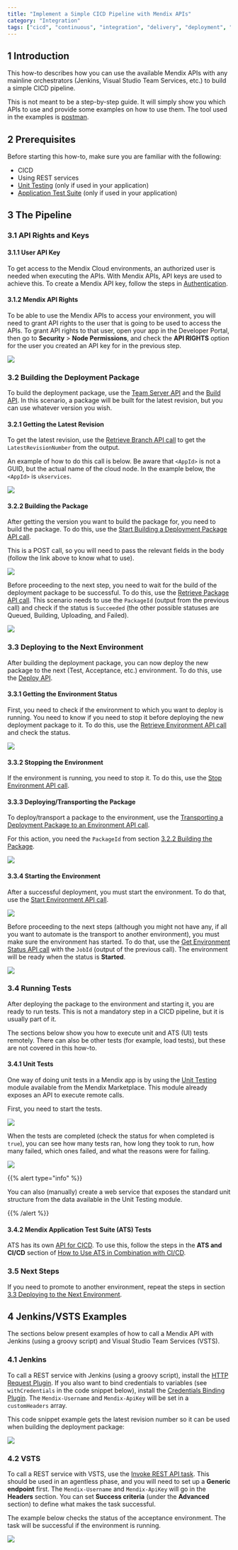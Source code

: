 ```yaml
---
title: "Implement a Simple CICD Pipeline with Mendix APIs"
category: "Integration"
tags: ["cicd", "continuous", "integration", "delivery", "deployment", "automation", "testing"]
---
```


## 1 Introduction

This how-to describes how you can use the available Mendix APIs with any mainline orchestrators (Jenkins, Visual Studio Team Services, etc.) to build a simple CICD pipeline.

This is not meant to be a step-by-step guide. It will simply show you which APIs to use and provide some examples on how to use them. The tool used in the examples is [postman](https://www.getpostman.com/).

## 2 Prerequisites

Before starting this how-to, make sure you are familiar with the following:

* CICD
* Using REST services
* [Unit Testing](/appstore/modules/unit-testing) (only if used in your application)
* [Application Test Suite](/addons/ats-addon/) (only if used in your application)

## 3 The Pipeline

### 3.1 API Rights and Keys

#### 3.1.1 User API Key

To get access to the Mendix Cloud environments, an authorized user is needed when executing the APIs. With Mendix APIs, API keys are used to achieve this. To create a Mendix API key, follow the steps in [Authentication](/apidocs-mxsdk/apidocs/authentication).

#### 3.1.2 Mendix API Rights

To be able to use the Mendix APIs to access your environment, you will need to grant API rights to the user that is going to be used to access the APIs. To grant API rights to that user, open your app in the Developer Portal, then go to **Security** > **Node Permissions**, and check the **API RIGHTS** option for the user you created an API key for in the previous step.

![](attachments/implement-cicd-pipeline/01APIRightsCloudPortal.png)

### 3.2 Building the Deployment Package

To build the deployment package, use the [Team Server API](/apidocs-mxsdk/apidocs/team-server-api) and the [Build API](/apidocs-mxsdk/apidocs/build-api). In this scenario, a package will be built for the latest revision, but you can use whatever version you wish.

#### 3.2.1 Getting the Latest Revision

To get the latest revision, use the [Retrieve Branch API call](/apidocs-mxsdk/apidocs/team-server-api#retrieve-branch) to get the `LatestRevisionNumber` from the output.

An example of how to do this call is below. Be aware that `<AppId>` is not a GUID, but the actual name of the cloud node. In the example below, the `<AppId>` is `ukservices`.

![](attachments/implement-cicd-pipeline/02GetLatestRevision.png)

#### <a name="BuildPackage"></a>3.2.2 Building the Package

After getting the version you want to build the package for, you need to build the package. To do this, use the [Start Building a Deployment Package API call](/apidocs-mxsdk/apidocs/build-api#start-building-deployment-package).

This is a POST call, so you will need to pass the relevant fields in the body (follow the link above to know what to use).

![](attachments/implement-cicd-pipeline/03StartBuildingPackage.png)

Before proceeding to the next step, you need to wait for the build of the deployment package to be successful. To do this, use the [Retrieve Package API call](/apidocs-mxsdk/apidocs/build-api#retrieve-package). This scenario needs to use the `PackageId` (output from the previous call) and check if the status is `Succeeded` (the other possible statuses are Queued, Building, Uploading, and Failed).

![](attachments/implement-cicd-pipeline/04RetrievePackageStatus.png)

### <a name="DeployToNextEnvironment"></a>3.3 Deploying to the Next Environment

After building the deployment package, you can now deploy the new package to the next (Test, Acceptance, etc.) environment. To do this, use the [Deploy API](/apidocs-mxsdk/apidocs/deploy-api).

#### 3.3.1 Getting the Environment Status

First, you need to check if the environment to which you want to deploy is running. You need to know if you need to stop it before deploying the new deployment package to it. To do this, use the [Retrieve Environment API call](/apidocs-mxsdk/apidocs/deploy-api#retrieve-environment) and check the status.

![](attachments/implement-cicd-pipeline/05GetEnvironment.png)

#### 3.3.2 Stopping the Environment

If the environment is running, you need to stop it. To do this, use the [Stop Environment API call](/apidocs-mxsdk/apidocs/deploy-api#stop-environment).

#### 3.3.3 Deploying/Transporting the Package

To deploy/transport a package to the environment, use the [Transporting a Deployment Package to an Environment API call](/apidocs-mxsdk/apidocs/deploy-api#transport-deployment-package).

For this action, you need the `PackageId` from section [3.2.2 Building the Package](#BuildPackage).

![](attachments/implement-cicd-pipeline/06TransportDeploymentPackageToEnvironment.png)

#### 3.3.4 Starting the Environment

After a successful deployment, you must start the environment. To do that, use the [Start Environment API call](/apidocs-mxsdk/apidocs/deploy-api#start-environment).

![](attachments/implement-cicd-pipeline/07StartEnvironment.png)

Before proceeding to the next steps (although you might not have any, if all you want to automate is the transport to another environment), you must make sure the environment has started. To do that, use the [Get Environment Status API call](/apidocs-mxsdk/apidocs/deploy-api#get-start-environment-status) with the `JobId` (output of the previous call). The environment will be ready when the status is **Started**.

![](attachments/implement-cicd-pipeline/08StartEnvironmentStatusStarting.png)

### 3.4 Running Tests

After deploying the package to the environment and starting it, you are ready to run tests. This is not a mandatory step in a CICD pipeline, but it is usually part of it.

The sections below show you how to execute unit and ATS (UI) tests remotely. There can also be other tests (for example, load tests), but these are not covered in this how-to.

#### 3.4.1 Unit Tests

One way of doing unit tests in a Mendix app is by using the [Unit Testing](/appstore/modules/unit-testing) module available from the Mendix Marketplace. This module already exposes an API to execute remote calls.

First, you need to start the tests.

![](attachments/implement-cicd-pipeline/10StartUnitTests.png)

When the tests are completed (check the status for when completed is `true`), you can see how many tests ran, how long they took to run, how many failed, which ones failed, and what the reasons were for failing.

![](attachments/implement-cicd-pipeline/11UnitTestsStatus.png)


{{% alert type="info" %}}

You can also (manually) create a web service that exposes the standard unit structure from the data available in the Unit Testing module.

{{% /alert %}}

#### 3.4.2 Mendix Application Test Suite (ATS) Tests

ATS has its own [API for CICD](/addons/ats-addon/rg-two-cicd-api#3-api). To use this, follow the steps in the **ATS and CI/CD** section of [How to Use ATS in Combination with CI/CD](/addons/ats-addon/ht-two-ats-and-ci-cd#four).

### 3.5 Next Steps

If you need to promote to another environment, repeat the steps in section [3.3 Deploying to the Next Environment](#DeployToNextEnvironment).

## 4 Jenkins/VSTS Examples

The sections below present examples of how to call a Mendix API with Jenkins (using a groovy script) and Visual Studio Team Services (VSTS).

### 4.1 Jenkins

To call a REST service with Jenkins (using a groovy script), install the [HTTP Request Plugin](https://wiki.jenkins.io/display/JENKINS/HTTP+Request+Plugin). If you also want to bind credentials to variables (see `withCredentials` in the code snippet below), install the [Credentials Binding Plugin](https://jenkins.io/doc/pipeline/steps/credentials-binding/). The `Mendix-Username` and `Mendix-ApiKey` will be set in a `customHeaders` array.

This code snippet example gets the latest revision number so it can be used when building the deployment package:

![](attachments/implement-cicd-pipeline/12Jenkins.png)

### 4.2 VSTS

To call a REST service with VSTS, use the [Invoke REST API task](https://docs.microsoft.com/en-us/vsts/build-release/tasks/utility/http-rest-api). This should be used in an agentless phase, and you will need to set up a **Generic endpoint** first. The `Mendix-Username` and `Mendix-ApiKey` will go in the **Headers** section. You can set **Success criteria** (under the **Advanced** section) to define what makes the task successful.

The example below checks the status of the acceptance environment. The task will be successful if the environment is running.

![](attachments/implement-cicd-pipeline/13RestExampleVSTS_cut.png)
